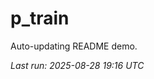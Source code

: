 # p_train

Auto-updating README demo.

<!--START_SECTION:status-->
_Last run: 2025-08-28 19:16 UTC_
<!--END_SECTION:status-->









































































































































































































